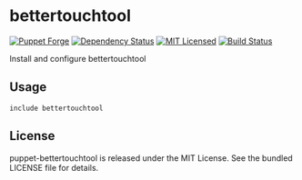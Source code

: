bettertouchtool
==============

[![Puppet Forge](https://img.shields.io/puppetforge/v/halyard/bettertouchtool.svg)](https://forge.puppetlabs.com/halyard/bettertouchtool)
[![Dependency Status](https://img.shields.io/gemnasium/halyard/puppet-bettertouchtool.svg)](https://gemnasium.com/halyard/puppet-bettertouchtool)
[![MIT Licensed](https://img.shields.io/badge/license-MIT-green.svg)](https://tldrlegal.com/license/mit-license)
[![Build Status](https://img.shields.io/circleci/project/halyard/puppet-bettertouchtool/master.svg)](https://circleci.com/gh/halyard/puppet-bettertouchtool)

Install and configure bettertouchtool

## Usage

```puppet
include bettertouchtool
```

## License

puppet-bettertouchtool is released under the MIT License. See the bundled LICENSE file for details.

